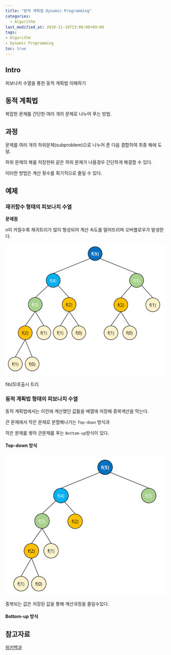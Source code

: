 ```yaml
---
title: "동적 계획법 Dynamic Programming"
categories: 
  - Algorithm
last_modified_at: 2018-11-10T13:00:00+09:00
tags:
- Algorithm
- Dynamic Programming
toc: true
---
```


## Intro

피보나치 수열을 통한 동적 계획법 이해하기



## 동적 계획법

복잡한 문제를 간단한 여러 개의 문제로 나누어 푸는 방법.


## 과정

문제를 여러 개의 하위문제(subproblem)으로 나누어 푼 다음 결합하여 최종 해에 도달.

하위 문제의 해를 저장한뒤 같은 하위 문제가 나올경우 간단하게 해결할 수 있다.

이러한 방법은 계산 횟수를 획기적으로 줄일 수 있다.


## 예제

### 재귀함수 형태의 피보나치 수열
<script src="https://gist.github.com/lesslate/6cc94993a111ef7fcd2c7348d5a1e792.js"></script>


**문제점**



n이 커질수록 재귀트리가 많이 형성되어 계산 속도를 떨어뜨리며 오버플로우가 발생한다. 

![dp](https://github.com/lesslate/lesslate.github.io/blob/master/assets/img/Algorithm/dp/fibo.png?raw=true)

fib(5)호출시 트리

### 동적 계획법 형태의 피보나치 수열

동적 계획법에서는 이전에 계산했던 값들을 배열에 저장해 중복계산을 막는다. 

큰 문제에서 작은 문제로 분할해나가는 ``Top-down`` 방식과

작은 문제를 쌓아 큰문제를 푸는 ``Bottom-up``방식이 있다.


#### Top-down 방식

<script src="https://gist.github.com/lesslate/a6b0be2145c5a3ba360f883577ee40d3.js"></script>

![dp2](https://github.com/lesslate/lesslate.github.io/blob/master/assets/img/Algorithm/dp/fibo2.png?raw=true)

중복되는 값은 저장된 값을 통해 계산과정을 줄일수있다.



#### Bottom-up 방식

<script src="https://gist.github.com/lesslate/b87724d67d4baff9af9d44e476a6bf5f.js"></script>


## 참고자료


[위키백과](https://ko.wikipedia.org/wiki/%EB%8F%99%EC%A0%81_%EA%B3%84%ED%9A%8D%EB%B2%95)

